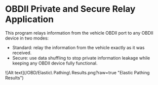 # OBDII Private and Secure Relay Application

This program relays information from the vehicle OBDII port to any OBDII device in two modes:
- Standard: relay the information from the vehicle exactly as it was received.
- Secure: use data shuffling to stop private information leakage while keeping any OBDII device fully functional.

![Alt text](/OBD/Elastic\ Pathing\ Results.png?raw=true "Elastic Pathing Results")
